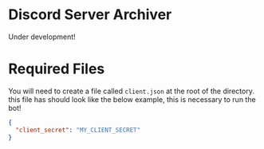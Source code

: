 # Discord Server Archiver

Under development!

# Required Files

You will need to create a file called `client.json` at the root of the directory.
this file has should look like the below example, this is necessary to run the bot!

```json
{
  "client_secret": "MY_CLIENT_SECRET"
}
```